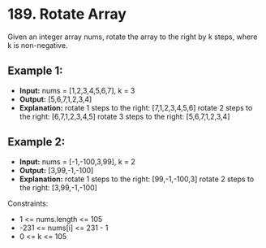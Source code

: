 # 189. Rotate Array

Given an integer array nums, rotate the array to the right by k steps, where k is non-negative.

## Example 1:

- **Input:** nums = [1,2,3,4,5,6,7], k = 3
- **Output:** [5,6,7,1,2,3,4]
- **Explanation:**
    rotate 1 steps to the right: [7,1,2,3,4,5,6]
    rotate 2 steps to the right: [6,7,1,2,3,4,5]
    rotate 3 steps to the right: [5,6,7,1,2,3,4]

## Example 2:

- **Input:** nums = [-1,-100,3,99], k = 2
- **Output:** [3,99,-1,-100]
- **Explanation:** 
    rotate 1 steps to the right: [99,-1,-100,3]
    rotate 2 steps to the right: [3,99,-1,-100]
 

Constraints:

- 1 <= nums.length <= 105
- -231 <= nums[i] <= 231 - 1
- 0 <= k <= 105